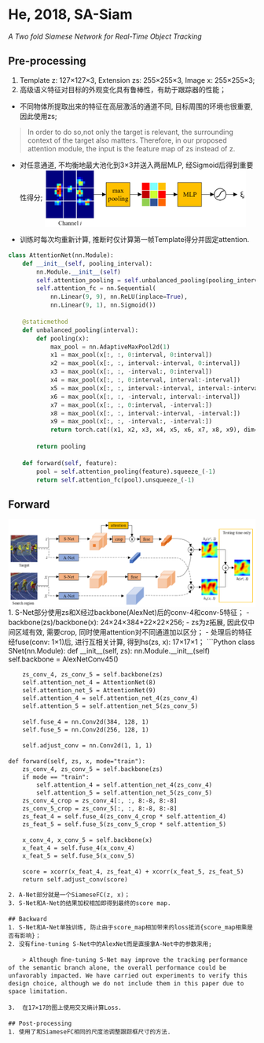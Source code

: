 # He, 2018, SA-Siam

*A Two fold Siamese Network for Real-Time Object Tracking*

## Pre-processing
1.	Template z: 127×127×3, Extension zs: 255×255×3, Image x: 255×255×3;
2.	高级语义特征对目标的外观变化具有鲁棒性，有助于跟踪器的性能；
   - 不同物体所提取出来的特征在高层激活的通道不同, 目标周围的环境也很重要, 因此使用zs;
   > In order to do so,not only the target is relevant, the surrounding context of the target also matters. Therefore, in our proposed attention module, the input is the feature map of zs instead of z.  

   - 对任意通道, 不均衡地最大池化到3×3并送入两层MLP, 经Sigmoid后得到重要性得分;
    <img src="./img/gaozhong_preprocessing_01.png"  style="zoom:40%"  align="center"/>

   - 训练时每次均重新计算, 推断时仅计算第一帧Template得分并固定attention.
```Python
class AttentionNet(nn.Module):
    def __init__(self, pooling_interval):
        nn.Module.__init__(self)
        self.attention_pooling = self.unbalanced_pooling(pooling_interval)
        self.attention_fc = nn.Sequential(
            nn.Linear(9, 9), nn.ReLU(inplace=True),
            nn.Linear(9, 1), nn.Sigmoid())

    @staticmethod
    def unbalanced_pooling(interval):
        def pooling(x):
            max_pool = nn.AdaptiveMaxPool2d(1)
            x1 = max_pool(x[:, :, 0:interval, 0:interval])
            x2 = max_pool(x[:, :, interval:-interval, 0:interval])
            x3 = max_pool(x[:, :, -interval:, 0:interval])
            x4 = max_pool(x[:, :, 0:interval, interval:-interval])
            x5 = max_pool(x[:, :, interval:-interval, interval:-interval])
            x6 = max_pool(x[:, :, -interval:, interval:-interval])
            x7 = max_pool(x[:, :, 0:interval, -interval:])
            x8 = max_pool(x[:, :, interval:-interval, -interval:])
            x9 = max_pool(x[:, :, -interval:, -interval:])
            return torch.cat((x1, x2, x3, x4, x5, x6, x7, x8, x9), dim=-2)

        return pooling

    def forward(self, feature):
        pool = self.attention_pooling(feature).squeeze_(-1)
        return self.attention_fc(pool).unsqueeze_(-1)
```

## Forward
<img src="./img/gaozhong_forward_01.png"  style="zoom:75%"  align="center"/>
1. S-Net部分使用zs和X经过backbone(AlexNet)后的conv-4和conv-5特征；
   - backbone(zs)/backbone(x): 24×24×384+22×22×256;
   - zs为z拓展, 因此仅中间区域有效, 需要crop, 同时使用attention对不同通道加以区分；
   - 处理后的特征经fuse(conv: 1×1)后, 进行互相关计算, 得到hs(zs, x): 17×17×1；
```Python
class SNet(nn.Module):
    def __init__(self, zs):
        nn.Module.__init__(self)
        self.backbone = AlexNetConv45()
        
        zs_conv_4, zs_conv_5 = self.backbone(zs)
        self.attention_net_4 = AttentionNet(8)
        self.attention_net_5 = AttentionNet(9)
        self.attention_4 = self.attention_net_4(zs_conv_4)
        self.attention_5 = self.attention_net_5(zs_conv_5)

        self.fuse_4 = nn.Conv2d(384, 128, 1)
        self.fuse_5 = nn.Conv2d(256, 128, 1)

        self.adjust_conv = nn.Conv2d(1, 1, 1)

    def forward(self, zs, x, mode="train"):
        zs_conv_4, zs_conv_5 = self.backbone(zs)
        if mode == "train":
            self.attention_4 = self.attention_net_4(zs_conv_4)
            self.attention_5 = self.attention_net_5(zs_conv_5)
        zs_conv_4_crop = zs_conv_4[:, :, 8:-8, 8:-8]
        zs_conv_5_crop = zs_conv_5[:, :, 8:-8, 8:-8]
        zs_feat_4 = self.fuse_4(zs_conv_4_crop * self.attention_4)
        zs_feat_5 = self.fuse_5(zs_conv_5_crop * self.attention_5)

        x_conv_4, x_conv_5 = self.backbone(x)
        x_feat_4 = self.fuse_4(x_conv_4)
        x_feat_5 = self.fuse_5(x_conv_5)

        score = xcorr(x_feat_4, zs_feat_4) + xcorr(x_feat_5, zs_feat_5)
        return self.adjust_conv(score)
```
2. A-Net部分就是一个SiameseFC(z, x)；
3. S-Net和A-Net的结果加权相加即得到最终的score map.

## Backward
1. S-Net和A-Net单独训练, 防止由于score_map相加带来的loss抵消{score_map相乘是否有影响}；
2. 没有fine-tuning S-Net中的AlexNet而是直接拿A-Net中的参数来用;

    > Although ﬁne-tuning S-Net may improve the tracking performance of the semantic branch alone, the overall performance could be unfavorably impacted. We have carried out experiments to verify this design choice, although we do not include them in this paper due to space limitation. 

3.	在17×17的图上使用交叉熵计算Loss.

## Post-processing
1. 使用了和SiameseFC相同的尺度池调整跟踪框尺寸的方法.
